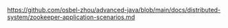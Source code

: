 https://github.com/osbel-zhou/advanced-java/blob/main/docs/distributed-system/zookeeper-application-scenarios.md
